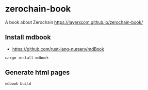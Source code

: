 # zerochain-book
A book about Zerochain
https://layerxcom.github.io/zerochain-book/

## Install mdbook
- https://github.com/rust-lang-nursery/mdBook
```
cargo install mdbook
```

## Generate html pages
```
mdbook build
```

